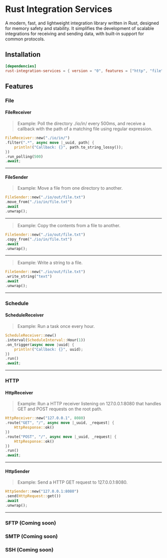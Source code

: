 # Rust Integration Services

A modern, fast, and lightweight integration library written in Rust, designed for memory safety and stability. It simplifies the development of scalable integrations for receiving and sending data, with built-in support for common protocols.

## Installation

``` toml
[dependencies]
rust-integration-services = { version = "0", features = ["http", "file", "schedule"] }
```

## Features
### File
#### FileReceiver

>Example: Poll the directory ./io/in/ every 500ms, and receive a callback with the path of a matching file using regular expression.

``` rust
FileReceiver::new("./io/in/")
.filter(".*", async move |_uuid, path| {
    println!("Callback: {}", path.to_string_lossy());
})
.run_polling(500)
.await;
```
---
#### FileSender

>Example: Move a file from one directory to another.
``` rust
FileSender::new("./io/out/file.txt")
.move_from("./io/in/file.txt")
.await
.unwrap();
```
---
>Example: Copy the contents from a file to another.
``` rust
FileSender::new("./io/out/file.txt")
.copy_from("./io/in/file.txt")
.await
.unwrap();
```
---
>Example: Write a string to a file.
``` rust
FileSender::new("./io/out/file.txt")
.write_string("text")
.await
.unwrap();
```
---
### Schedule
#### ScheduleReceiver

>Example: Run a task once every hour.
``` rust
ScheduleReceiver::new()
.interval(ScheduleInterval::Hour(1))
.on_trigger(async move |uuid| {
    println!("Callback: {}", uuid);
})
.run()
.await;
```
---
### HTTP
#### HttpReceiver

>Example: Run a HTTP receiver listening on 127.0.0.1:8080 that handles GET and POST requests on the root path.
``` rust
HttpReceiver::new("127.0.0.1", 8080)
.route("GET", "/", async move |_uuid, _request| {
    HttpResponse::ok()
})
.route("POST", "/", async move |_uuid, _request| {
    HttpResponse::ok()
})
.run()
.await;
```
---
#### HttpSender

>Example: Send a HTTP GET request to 127.0.0.1:8080.
``` rust
HttpSender::new("127.0.0.1:8080")
.send(HttpRequest::get())
.await
.unwrap();
```
---
### SFTP (Coming soon)
### SMTP (Coming soon)
### SSH (Coming soon)
